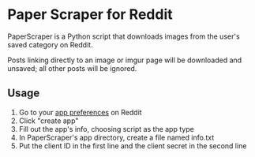 # Paper Scraper for Reddit
PaperScraper is a Python script that downloads images from the user's saved category on Reddit.

Posts linking directly to an image or imgur page will be downloaded and unsaved; all other posts will be ignored.

## Usage

1. Go to your [app preferences](https://www.reddit.com/prefs/apps/) on Reddit
2. Click "create app"
3. Fill out the app's info, choosing script as the app type
4. In PaperScraper's app directory, create a file named info.txt 
5. Put the client ID in the first line and the client secret in the second line